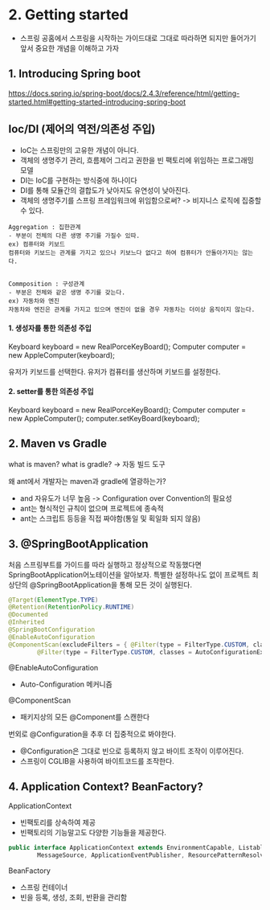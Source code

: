 # 2. Getting started

- 스프링 공홈에서 스프링을 시작하는 가이드대로 그대로 따라하면 되지만 들어가기 앞서 중요한 개념을 이해하고 가자

## 1. Introducing Spring boot
https://docs.spring.io/spring-boot/docs/2.4.3/reference/html/getting-started.html#getting-started-introducing-spring-boot


## Ioc/DI (제어의 역전/의존성 주입)

- IoC는 스프링만의 고유한 개념이 아니다.
- 객체의 생명주기 관리, 흐름제어 그리고 권한을 빈 팩토리에 위임하는 프로그래밍 모델
- DI는 IoC를 구현하는 방식중에 하나이다
- DI를 통해 모듈간의 결합도가 낮아지도 유연성이 낮아진다.
- 객체의 생명주기를 스프링 프레임워크에 위임함으로써? -> 비지니스 로직에 집중할수 있다.

```
Aggregation : 집한관계
- 부분이 전체의 다른 생명 주기를 가질수 있따.
ex) 컴퓨터와 키보드
컴퓨터와 키보드는 관계를 가지고 있으나 키보느다 없다고 하여 컴퓨터가 안돌아가지는 않는다.


Commposition : 구성관계
- 부분은 전체와 같은 생명 주기를 갖는다.
ex) 자동차와 엔진
자동차와 엔진은 관계를 가지고 있으며 엔진이 없을 경우 자동차는 더이상 움직이지 않는다.
```

#### 1. 생성자를 통한 의존성 주입
Keyboard keyboard = new RealPorceKeyBoard();
Computer computer = new AppleComputer(keyboard);

유저가 키보드를 선택한다.
유저가 컴퓨터를 생산하며 키보드를 설정한다.

#### 2. setter를 통한 의존성 주입
Keyboard keyboard = new RealPorceKeyBoard();
Computer computer = new AppleComputer();
computer.setKeyBoard(keyboard);


## 2. Maven vs Gradle 

what is maven? what is gradle? 
-> 자동 빌드 도구

왜 ant에서 개발자는 maven과 gradle에 열광하는가?
- and 자유도가 너무 높음 -> Configuration over Convention의 필요성
- ant는 형식적인 규칙이 없으며 프로젝트에 종속적
- ant는 스크립트 등등을 직접 짜야함(통일 및 획일화 되지 않음)


## 3. @SpringBootApplication

처음 스프링부트를 가이드를 따라 실행하고 정상적으로 작동했다면 SpringBootApplication어노테이션을 알아보자. 특별한 설정하나도 없이 프로젝트 최상단의 @SpringBootApplication을 통해 모든 것이 실행된다.

```java
@Target(ElementType.TYPE)
@Retention(RetentionPolicy.RUNTIME)
@Documented
@Inherited
@SpringBootConfiguration
@EnableAutoConfiguration
@ComponentScan(excludeFilters = { @Filter(type = FilterType.CUSTOM, classes = TypeExcludeFilter.class),
		@Filter(type = FilterType.CUSTOM, classes = AutoConfigurationExcludeFilter.class) })
```

@EnableAutoConfiguration 
- Auto-Configuration 메커니즘

@ComponentScan
- 패키지상의 모든 @Component를 스캔한다


번외로 @Configuration을 추후 더 집중적으로 봐야한다.
- @Configuration은 그대로 빈으로 등록하지 않고 바이트 조작이 이루어진다.
- 스프링이 CGLIB을 사용하여 바이트코드를 조작한다. 

## 4. Application Context? BeanFactory?

ApplicationContext

- 빈팩토리를 상속하여 제공
- 빈팩토리의 기능말고도 다양한 기능들을 제공한다.

```java
public interface ApplicationContext extends EnvironmentCapable, ListableBeanFactory, HierarchicalBeanFactory,
		MessageSource, ApplicationEventPublisher, ResourcePatternResolver{}

```

BeanFactory
- 스프링 컨테이너
- 빈을 등록, 생성, 조회, 반환을 관리함

